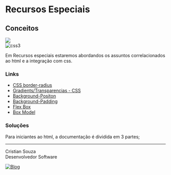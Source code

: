 # Recursos Especiais

## Conceitos

<div>
    <img align="center alt="html5" src="https://img.shields.io/badge/HTML5-E34F26?style=for-the-badge&logo=html5&logoColor=white">
</div>

<div>
    <img alt="css3" src="https://img.shields.io/badge/CSS3-1572B6?style=for-the-badge&logo=css3&logoColor=white">
</div>

<p>
    Em Recursos especiais estaremos abordandos os assuntos correlacionados ao html e a integração com css.
</p>

### Links

- [CSS border-radius](https://www.w3schools.com/cssref/css3_pr_border-radius.asp)
- [Gradients/Transparencias - CSS](https://www.w3schools.com/css/css3_gradients.asp)
- [Background-Positon](https://www.w3schools.com/cssref/css3_pr_background-size.asp)
- [Background-Padding](https://www.w3schools.com/cssref/pr_padding.asp)
- [Flex Box](https://developer.mozilla.org/pt-BR/docs/Web/CSS/CSS_Flexible_Box_Layout/Basic_Concepts_of_Flexbox)
- [Box Model](https://developer.mozilla.org/pt-BR/docs/Web/CSS/CSS_Box_Model/Introduction_to_the_CSS_box_model)

### Soluções

<p>
    Para iniciantes ao html, a documentação é dividida em 3 partes;
</p>

---

<p>Cristian Souza <br>
Desenvolvedor Software <br>

[![Blog](https://img.shields.io/badge/GitHub-100000?style=for-the-badge&logo=github&logoColor=white)](https://github.com/cmsoouza)
